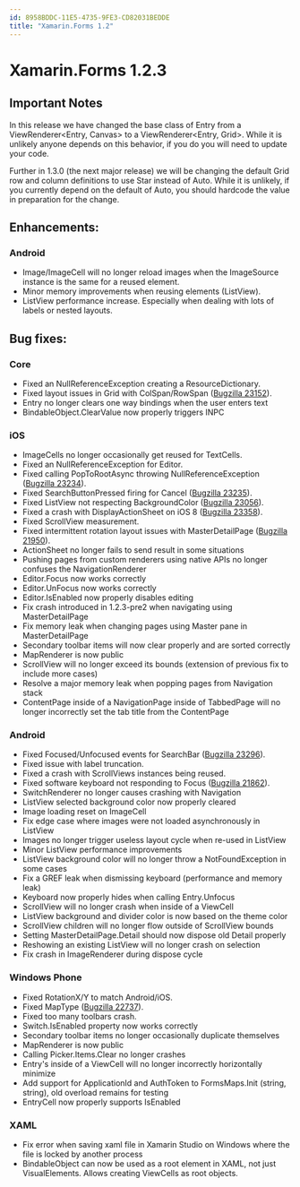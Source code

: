 ```yaml
---
id: 8958BDDC-11E5-4735-9FE3-CD82031BEDDE
title: "Xamarin.Forms 1.2"
---
```


# Xamarin.Forms 1.2.3

## Important Notes
In this release we have changed the base class of Entry from a ViewRenderer<Entry, Canvas> to a ViewRenderer<Entry, Grid>. While it is unlikely anyone depends on this behavior, if you do you will need to update your code.

Further in 1.3.0 (the next major release) we will be changing the default Grid row and column definitions to use Star instead of Auto. While it is unlikely, if you currently depend on the default of Auto, you should hardcode the value in preparation for the change.

## Enhancements:

### Android

- Image/ImageCell will no longer reload images when the ImageSource instance is the same for a reused element.
- Minor memory improvements when reusing elements (ListView).
- ListView performance increase. Especially when dealing with lots of labels or nested layouts.

## Bug fixes:

### Core

- Fixed an NullReferenceException creating a ResourceDictionary.
- Fixed layout issues in Grid with ColSpan/RowSpan ([Bugzilla 23152](https://bugzilla.xamarin.com/show_bug.cgi?id=23152)).
- Entry no longer clears one way bindings when the user enters text
- BindableObject.ClearValue now properly triggers INPC

### iOS

- ImageCells no longer occasionally get reused for TextCells.
- Fixed an NullReferenceException for Editor.
- Fixed calling PopToRootAsync throwing NullReferenceException ([Bugzilla 23234](https://bugzilla.xamarin.com/show_bug.cgi?id=23234)).
- Fixed SearchButtonPressed firing for Cancel ([Bugzilla 23235](https://bugzilla.xamarin.com/show_bug.cgi?id=23235)).
- Fixed ListView not respecting BackgroundColor ([Bugzilla 23056](https://bugzilla.xamarin.com/show_bug.cgi?id=23056)).
- Fixed a crash with DisplayActionSheet on iOS 8 ([Bugzilla 23358](https://bugzilla.xamarin.com/show_bug.cgi?id=23358)).
- Fixed ScrollView measurement.
- Fixed intermittent rotation layout issues with MasterDetailPage ([Bugzilla 21950](https://bugzilla.xamarin.com/show_bug.cgi?id=21950)).
- ActionSheet no longer fails to send result in some situations
- Pushing pages from custom renderers using native APIs no longer confuses the NavigationRenderer
- Editor.Focus now works correctly
- Editor.UnFocus now works correctly
- Editor.IsEnabled now properly disables editing
- Fix crash introduced in 1.2.3-pre2 when navigating using MasterDetailPage
- Fix memory leak when changing pages using Master pane in MasterDetailPage
- Secondary toolbar items will now clear properly and are sorted correctly
- MapRenderer is now public
- ScrollView will no longer exceed its bounds (extension of previous fix to include more cases)
- Resolve a major memory leak when popping pages from Navigation stack
- ContentPage inside of a NavigationPage inside of TabbedPage will no longer incorrectly set the tab title from the ContentPage

### Android
- Fixed Focused/Unfocused events for SearchBar ([Bugzilla 23296](https://bugzilla.xamarin.com/show_bug.cgi?id=23296)).
- Fixed issue with label truncation.
- Fixed a crash with ScrollViews instances being reused.
- Fixed software keyboard not responding to Focus ([Bugzilla 21862](https://bugzilla.xamarin.com/show_bug.cgi?id=21862)).
- SwitchRenderer no longer causes crashing with Navigation
- ListView selected background color now properly cleared
- Image loading reset on ImageCell
- Fix edge case where images were not loaded asynchronously in ListView
- Images no longer trigger useless layout cycle when re-used in ListView
- Minor ListView performance improvements
- ListView background color will no longer throw a NotFoundException in some cases
- Fix a GREF leak when dismissing keyboard (performance and memory leak)
- Keyboard now properly hides when calling Entry.Unfocus
- ScrollView will no longer crash when inside of a ViewCell
- ListView background and divider color is now based on the theme color
- ScrollView children will no longer flow outside of ScrollView bounds
- Setting MasterDetailPage.Detail should now dispose old Detail properly
- Reshowing an existing ListView will no longer crash on selection
- Fix crash in ImageRenderer during dispose cycle

### Windows Phone

- Fixed RotationX/Y to match Android/iOS.
- Fixed MapType ([Bugzilla 22737](https://bugzilla.xamarin.com/show_bug.cgi?id=22737)).
- Fixed too many toolbars crash.
- Switch.IsEnabled property now works correctly
- Secondary toolbar items no longer occasionally duplicate themselves
- MapRenderer is now public
- Calling Picker.Items.Clear no longer crashes
- Entry's inside of a ViewCell will no longer incorrectly horizontally minimize
- Add support for ApplicationId and AuthToken to FormsMaps.Init (string, string), old overload remains for testing
- EntryCell now properly supports IsEnabled

### XAML

- Fix error when saving xaml file in Xamarin Studio on Windows where the file is locked by another process
- BindableObject can now be used as a root element in XAML, not just VisualElements. Allows creating ViewCells as root objects.

